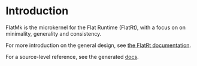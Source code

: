 # Introduction

FlatMk is the microkernel for the Flat Runtime (FlatRt), with a focus on on minimality, generality and consistency.

For more introduction on the general design, see [the FlatRt documentation]().

For a source-level reference, see the generated [docs]().
